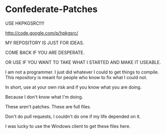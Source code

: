 Confederate-Patches
===================

USE HKPKGSRC!!!! 

http://code.google.com/p/hpkgsrc/

MY REPOSITORY IS JUST FOR IDEAS.

COME BACK IF YOU ARE DESPERATE.

OR USE IF YOU WANT TO TAKE WHAT I STARTED AND MAKE IT USEABLE.

I am not a programmer. I just did whatever I could to get things to compile. 
This repository is meant for people who know to fix what I could not.

In short, use at your own risk and if you know what you are doing.

Because I don't know what I'm doing.

These aren't patches. These are full files.

Don't do pull requests, I couldn't do one if my life depended on it. 

I was lucky to use the Windows client to get these files here.
